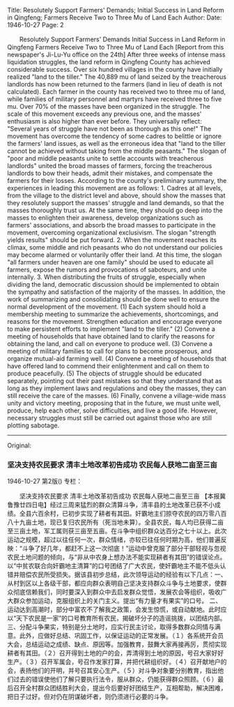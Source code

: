 Title: Resolutely Support Farmers' Demands; Initial Success in Land Reform in Qingfeng; Farmers Receive Two to Three Mu of Land Each
Author:
Date: 1946-10-27
Page: 2

　　Resolutely Support Farmers' Demands
    Initial Success in Land Reform in Qingfeng
    Farmers Receive Two to Three Mu of Land Each
    [Report from this newspaper's Ji-Lu-Yu office on the 24th] After three weeks of intense mass liquidation struggles, the land reform in Qingfeng County has achieved considerable success. Over six hundred villages in the county have initially realized "land to the tiller." The 40,889 mu of land seized by the treacherous landlords has now been returned to the farmers (land in lieu of death is not calculated). Each farmer in the county has received two to three mu of land, while families of military personnel and martyrs have received three to five mu. Over 70% of the masses have been organized in the struggle. The scale of this movement exceeds any previous one, and the masses' enthusiasm is also higher than ever before. They universally reflect: "Several years of struggle have not been as thorough as this one!" The movement has overcome the tendency of some cadres to belittle or ignore the farmers' land issues, as well as the erroneous idea that "land to the tiller cannot be achieved without taking from the middle peasants." The slogan of "poor and middle peasants unite to settle accounts with treacherous landlords" united the broad masses of farmers, forcing the treacherous landlords to bow their heads, admit their mistakes, and compensate the farmers for their losses. According to the county's preliminary summary, the experiences in leading this movement are as follows: 1. Cadres at all levels, from the village to the district level and above, should show the masses that they resolutely support the masses' struggle and land demands, so that the masses thoroughly trust us. At the same time, they should go deep into the masses to enlighten their awareness, develop organizations such as farmers' associations, and absorb the broad masses to participate in the movement, overcoming organizational exclusivism. The slogan "strength yields results" should be put forward.
    2. When the movement reaches its climax, some middle and rich peasants who do not understand our policies may become alarmed or voluntarily offer their land. At this time, the slogan "all farmers under heaven are one family" should be used to educate all farmers, expose the rumors and provocations of saboteurs, and unite internally. 3. When distributing the fruits of struggle, especially when dividing the land, democratic discussion should be implemented to obtain the sympathy and satisfaction of the majority of the masses. In addition, the work of summarizing and consolidating should be done well to ensure the normal development of the movement. (1) Each system should hold a membership meeting to summarize the achievements, shortcomings, and reasons for the movement. Strengthen education and encourage everyone to make persistent efforts to implement "land to the tiller." (2) Convene a meeting of households that have obtained land to clarify the reasons for obtaining the land, and call on everyone to produce well. (3) Convene a meeting of military families to call for plans to become prosperous, and organize mutual-aid farming well. (4) Convene a meeting of households that have offered land to commend their enlightenment and call on them to produce peacefully. (5) The objects of struggle should be educated separately, pointing out their past mistakes so that they understand that as long as they implement laws and regulations and obey the masses, they can still receive the care of the masses. (6) Finally, convene a village-wide mass unity and victory meeting, proposing that in the future, we must unite well, produce, help each other, solve difficulties, and live a good life. However, necessary struggles must still be carried out against those who are still plotting sabotage.



<hr /> 

Original: 


### 坚决支持农民要求  清丰土地改革初告成功  农民每人获地二亩至三亩

1946-10-27
第2版()
专栏：

　　坚决支持农民要求
    清丰土地改革初告成功
    农民每人获地二亩至三亩
    【本报冀鲁豫廿四日电】经过三周来猛烈的群众清算斗争，清丰县的土地改革已获不小成绩。全县六百余村，已初步实现了耕者有其田。奸霸地主们掠夺农民的四万零八百八十九亩土地，现已复归农民所有（死当地未算）。全县农民，每人均已获得二亩至三亩土地，军工属则获三亩至五亩。在斗争中组织群众达百分之七十以上。此次运动之规模，超过以往任何一次，群众情绪，亦较已往任何时期为高，他们普遍反映：“斗争了好几年，都赶不上这一次彻底！”运动中曾克服了部分干部轻视与忽视农民土地问题的倾向，与“非从中农身上想办法不能实现耕者有其田”的错误论点。以“中贫农联合向奸霸地主清算”的口号团结了广大农民，使奸霸地主不能不低头认错并赔偿农民所受损失。据该县初步总结，此次领导运动的经验有以下几点：一、从村到区以上各级干部，都应向群众表明自己坚决支持群众斗争与土地要求，使群众彻底信赖我们，同时要深入到群众中去启发群众觉悟，发展农会等组织，吸收广大群众参加运动，克服组织上的关门主义。提出“有力量才有果实”的口号。
    二、运动达到高潮时，部分中富农不了解我之政策，会发生惊慌，或自动献地。此时应以“天下农民是一家”的口号教育所有农民，揭破坏分子的造谣挑拨，以团结内部。三、分配斗争果实，特别是分土地时，应实行民主讨论，取得多数群众同情与满意。此外，应做好总结、巩固工作，以保证运动的正常发展。（１）各系统开会员大会，总结运动之成绩、缺点、原因等。加强教育，鼓舞大家再接再厉，贯彻实现耕者有其田。（２）召开得到土地的户的会，弄清得到土地的原因，号召大家好好生产。（３）召开军属会，号召作发家打算，并把代耕组织好。（４）召开献地户的会，表扬他们的开明，并号召其安心生产。（５）对斗争对象要分别教育，指出他们过去的错误使他们了解只要执行法令，服从群众，仍能获得群众照顾。（６）最后召开全村群众团结胜利大会，提出今后要好好团结生产，互相帮助，解决困难，把日子过好。但对仍在阴谋破坏者，则仍须进行必要的斗争。
